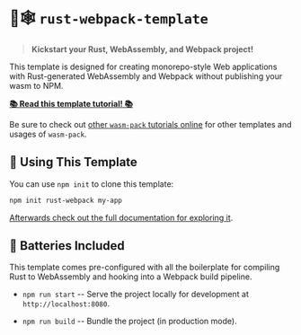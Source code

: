 # 🦀🕸 `rust-webpack-template`

> **Kickstart your Rust, WebAssembly, and Webpack project!**

This template is designed for creating monorepo-style Web applications with
Rust-generated WebAssembly and Webpack without publishing your wasm to NPM.

[**📚 Read this template tutorial! 📚**][template-docs]

Be sure to check out [other `wasm-pack` tutorials online][tutorials] for other
templates and usages of `wasm-pack`.

[tutorials]: https://rustwasm.github.io/docs/wasm-pack/tutorials/index.html
[template-docs]: https://rustwasm.github.io/docs/wasm-pack/tutorials/hybrid-applications-with-webpack/index.html

## 🚴 Using This Template

You can use `npm init` to clone this template:

```sh
npm init rust-webpack my-app
```

[Afterwards check out the full documentation for exploring it][template-docs].

## 🔋 Batteries Included

This template comes pre-configured with all the boilerplate for compiling Rust
to WebAssembly and hooking into a Webpack build pipeline.

* `npm run start` -- Serve the project locally for development at
  `http://localhost:8080`.

* `npm run build` -- Bundle the project (in production mode).
